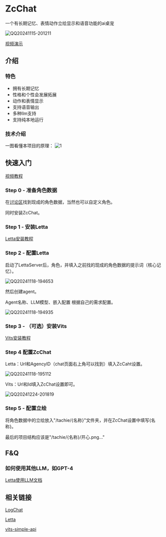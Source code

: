 # ZcChat

一个有长期记忆、表情动作立绘显示和语音功能的ai桌宠

![QQ20241115-201211](https://github.com/user-attachments/assets/46a80ea9-35dc-4c2d-be6a-4f262a3f3a35)

[视频演示](https://www.bilibili.com/video/BV1YUUaYgEgC/)

## 介绍

### 特色

- 拥有长期记忆
- 性格和个性会发展拓展
- 动作和表情显示
- 支持语音输出
- 多种llm支持
- 支持纯本地运行

### 技术介绍

一图看懂本项目的原理：
![1](https://github.com/user-attachments/assets/dd9ef5b4-dbe4-4941-b075-0af233946f48)

## 快速入门

[视频教程](https://www.bilibili.com/video/BV1nYiyYdE9G)

### Step 0 - 准备角色数据

在[讨论区](https://github.com/Zao-chen/ZcChat/discussions)找到现成的角色数据，当然也可以自定义角色。

同时安装ZcChat。

### Step 1 - 安装Letta

[Letta安装教程](https://github.com/letta-ai/letta?tab=readme-ov-file#-quickstart)

### Step 2 - 配置Letta

启动了LettaServer后，角色，并填入之前找的现成的角色数据的提示词（核心记忆）。

![QQ20241118-194653](https://github.com/user-attachments/assets/1d269f53-9679-4fb0-9b9f-6dea78c8fa61)

然后创建agent。

Agent名称、LLM模型、嵌入配置 根据自己的需求配置。

![QQ20241118-194935](https://github.com/user-attachments/assets/cf7cca75-5a3f-4add-8b14-b2dc3c3ec268)

### Step 3 - （可选）安装Vits

[Vits安装教程](https://github.com/Artrajz/vits-simple-api/blob/main/README_zh.md)

### Step 4 配置ZcChat

Letta：Url和AgencyID（chat页面右上角可以找到）填入ZcCaht设置。

![QQ20241118-195112](https://github.com/user-attachments/assets/fab1e378-f009-4fbb-b442-ce9627e0c8fe)

Vits：Url和Id填入ZcChat设置即可。

![QQ20241224-201819](https://github.com/user-attachments/assets/d7f583dd-324a-4d53-8ad0-21a7866589b9)

### Step 5 - 配置立绘

将角色数据中的立绘放入"/tachie/{名称}"文件夹，并在ZcChat设置中填写{名称}。

最后的项目结构应该是"/tachie/{名称}/开心.png..."

## F&Q

### 如何使用其他LLM，如GPT-4

[Letta使用LLM文档](https://docs.letta.com/models/openai)

## 相关链接

[LogChat](https://github.com/log159/LogChat)

[Letta](https://github.com/letta-ai/letta)

[vits-simple-api](https://github.com/Artrajz/vits-simple-api)
